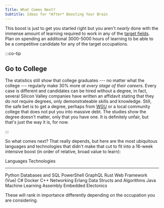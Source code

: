```yaml
---
Title: What Comes Next?
Subtitle: Ideas for *After* Boosting Your Brain
---
```


This boost is just to get you started right but you aren't *nearly* done with the immense amount of learning required to work in any of the [target fields](/jobs/). Plan on spending an additional 3000-5000 hours of learning to be able to be a competitive candidate for any of the target occupations.

:::co-tip

## Go to College

The statistics still show that college graduates --- no matter what the college --- regularly make 30% more *at every stage of their careers*. Every case is different and candidates can be hired without a degree, in fact, several Silicon Valley companies have written an affidavit stating that they do *not* require degrees, only demonstrateable skills and knowledge. Still, the safe bet is to get a degree, perhaps from [WGU](https://wgu.edu) or a local community college that does not put you into massive debt. The studies show the degree doesn't matter, only that you have one. It is definitely unfair, but that's just the way it is, for now.

:::

So what comes next? That really depends, but here are the most ubiquitous languages and technologies that didn't make that cut to fit into a 16-week intensive boost (in order of relative, broad value to learn):

   Languages                  Technologies
---------------- -------------------------------------------
 Python                     Databases and SQL
 PowerShell                 GraphQL
 Rust                       Web Framework (Vue)
 C#                         Docker
 C++                        Networking 
 Erlang                     Data Structs and Algorithms
 Java                       Machine Learning
 Assembly                   Embedded Electonics

These will rank in importance differently depending on the occupation you are considering.

